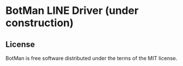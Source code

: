 # BotMan LINE Driver (under construction)

## License

BotMan is free software distributed under the terms of the MIT license.

